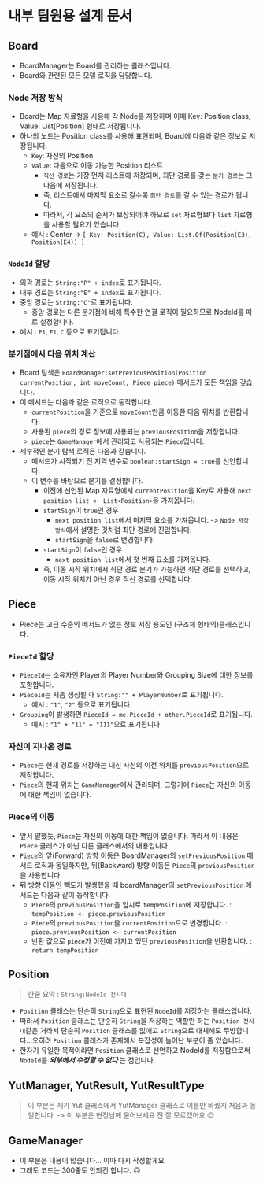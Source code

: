 # 내부 팀원용 설계 문서

## Board

- BoardManager는 Board를 관리하는 클래스입니다.
- Board와 관련된 모든 모델 로직을 담당합니다.

### Node 저장 방식

- Board는 Map 자료형을 사용해 각 Node를 저장하며 이때 Key: Position class, Value: List[Position] 형태로 저장됩니다.
- 하나의 노드는 Position class를 사용해 표현되며, Board에 다음과 같은 정보로 저장됩니다.
    - `Key`: 자신의 Position
    - `Value`: 다음으로 이동 가능한 Position 리스트
        - `직선 경로`는 가장 먼저 리스트에 저장되며, 최단 경로를 갖는 `분기 경로`는 그 다음에 저장됩니다.
        - 즉, 리스트에서 마지막 요소로 갈수록 `최단 경로`를 갈 수 있는 경로가 됩니다.
        - 따라서, 각 요소의 순서가 보장되어야 하므로 `set` 자료형보다 `list` 자료형을 사용할 필요가 있습니다.
    - 예시 : Center -> `[ Key: Position(C), Value: List.Of(Position(E3), Position(E4)) ]`

### `NodeId` 할당

- 외곽 경로는 `String:"P" + index`로 표기됩니다.
- 내부 경로는 `String:"E" + index`로 표기됩니다.
- 중앙 경로는 `String:"C"`로 표기됩니다.
    - 중앙 경로는 다른 분기점에 비해 특수한 연결 로직이 필요하므로 NodeId를 따로 설정합니다.
- 예시 : `P1`, `E1`, `C` 등으로 표기됩니다.

### 분기점에서 다음 위치 계산

- Board 탐색은 `BoardManager:setPreviousPosition(Position currentPosition, int moveCount, Piece piece)` 메서드가 모든 책임을 갖습니다.
- 이 메서드는 다음과 같은 로직으로 동작합니다.
    - `currentPosition`을 기준으로 `moveCount`만큼 이동한 다음 위치를 반환합니다.
    - 사용된 `piece`의 경로 정보에 사용되는 `previousPosition`을 저장합니다.
    - `piece`는 `GameManager`에서 관리되고 사용되는 `Piece`입니다.
- 세부적인 분기 탐색 로직은 다음과 같습니다.
    - 메서드가 시작되기 전 지역 변수로 `boolean:startSign = true`를 선언합니다.
    - 이 변수를 바탕으로 분기를 결정합니다.
        - 이전에 선언된 Map 자료형에서 `currentPosition`을 Key로 사용해 `next position list <- List<Position>`을 가져옵니다.
        - `startSign`이 `true`인 경우
            - `next position list`에서 마지막 요소를 가져옵니다. -> `Node 저장 방식`에서 설명한 것처럼 최단 경로에 진입합니다.
            - `startSign`을 `false`로 변경합니다.
        - `startSign`이 `false`인 경우
            - `next position list`에서 첫 번째 요소를 가져옵니다.
        - 즉, 이동 시작 위치에서 최단 경로 분기가 가능하면 최단 경로를 선택하고, 이동 시작 위치가 아닌 경우 직선 경로를 선택합니다.

## Piece

- Piece는 고급 수준의 메서드가 없는 정보 저장 용도인 (구조체 형태의)클래스입니다.

### `PieceId` 할당

- `PieceId`는 소유자인 Player의 Player Number와 Grouping Size에 대한 정보를 포함합니다.
- `PieceId`는 처음 생성될 때 `String:"" + PlayerNumber`로 표기됩니다.
  - 예시 : `"1"`, `"2"` 등으로 표기됩니다.
- `Grouping`이 발생하면 `PieceId = me.PieceId + other.PieceId`로 표기됩니다.
  - 예시 : `"1" + "11" = "111"`으로 표기됩니다.

### 자신이 지나온 경로

- `Piece`는 현재 경로를 저장하는 대신 자신의 이전 위치를 `previousPosition`으로 저장합니다.
- `Piece`의 현재 위치는 `GameManager`에서 관리되며, 그렇기에 `Piece`는 자신의 이동에 대한 책임이 없습니다.

### Piece의 이동

- 앞서 말했듯, `Piece`는 자신의 이동에 대한 책임이 없습니다. 따라서 이 내용은 `Piece` 클래스가 아닌 다른 클래스에서의 내용입니다.
- `Piece`의 앞(Forward) 방향 이동은 BoardManager의 `setPreviousPosition` 메서드 로직과 동일하지만, 뒤(Backward) 방향 이동은 `Piece`의 `previousPosition`을 사용합니다.
- 뒤 방향 이동인 빽도가 발생했을 때 boardManager의 `setPreviousPosition` 메서드는 다음과 같이 동작합니다.
  - `Piece`의 `previousPosition`을 임시로 `tempPosition`에 저장합니다. : `tempPosition <- piece.previousPosition`
  - `Piece`의 `previousPosition`을 `currentPosition`으로 변경합니다. : `piece.previousPosition <- currentPosition`
  - 반환 값으로 `piece`가 이전에 가지고 있던 `previousPosition`을 반환합니다. : `return tempPosition`

## Position

> 한줄 요약 : `String:NodeId 전시대`

- `Position` 클래스는 단순히 `String`으로 표현된 `NodeId`를 저장하는 클래스입니다.
- 따라서 `Position` 클래스는 단순히 `String`을 저장하는 역할만 하는 `Position 전시대`같은 거라서 단순히 `Position` 클래스를 없애고 `String`으로 대체해도 무방합니다...오히려 `Position` 클래스가 존재해서 복잡성이 늘어난 부분이 좀 있습니다.
- 한자기 유일한 목적이라면 `Position` 클래스로 선언하고 NodeId를 저장함으로써 `NodeId`를 _**외부에서 수정할 수 없다**_ 는 점입니다.

## YutManager, YutResult, YutResultType

> 이 부분은 제가 Yut 클래스에서 YutManager 클래스로 이름만 바꿨지 처음과 동일합니다.
> -> 이 부분은 현정님께 물어보세요 전 잘 모르겠어요 😊

## GameManager

- 이 부분은 내용이 많습니다... 이따 다시 작성할게요
- 그래도 코드는 300줄도 안되긴 합니다. 🙃